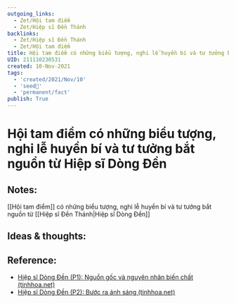 ```yaml
---
outgoing_links:
  - Zet/Hội tam điểm
  - Zet/Hiệp sĩ Đền Thánh
backlinks:
  - Zet/Hiệp sĩ Đền Thánh
  - Zet/Hội tam điểm
title: Hội tam điểm có những biểu tượng, nghi lễ huyền bí và tư tưởng bắt nguồn từ Hiệp sĩ Dòng Đền
UID: 211110230531
created: 10-Nov-2021
tags:
  - 'created/2021/Nov/10'
  - 'seed🥜'
  - 'permanent/fact'
publish: True
---
```

# Hội tam điểm có những biểu tượng, nghi lễ huyền bí và tư tưởng bắt nguồn từ Hiệp sĩ Dòng Đền

## Notes:
[[Hội tam điểm]] có những biểu tượng, nghi lễ huyền bí và tư tưởng bắt nguồn từ [[Hiệp sĩ Đền Thánh|Hiệp sĩ Dòng Đền]]

## Ideas & thoughts:

## Reference:
- [Hiệp sĩ Dòng Đền (P1): Nguồn gốc và nguyên nhân biến chất (tinhhoa.net)](https://tinhhoa.net/hiep-si-dong-den-va-hoi-tam-diem.html)
- [Hiệp sĩ Dòng Đền (P2): Bước ra ánh sáng (tinhhoa.net)](https://tinhhoa.net/hiep-si-dong-den-p2-buoc-ra-anh-sang.html)
